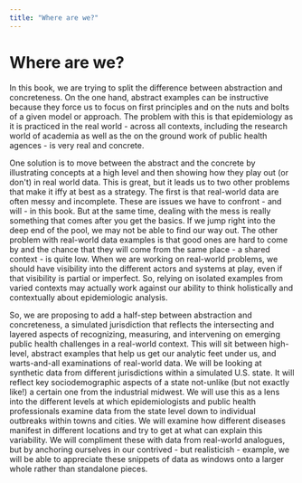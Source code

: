 ```yaml
---
title: "Where are we?"
---
```


# Where are we?

In this book, we are trying to split the difference between abstraction and concreteness. On the one hand, abstract examples can be instructive because they force us to focus on first principles and on the nuts and bolts of a given model or approach. The problem with this is that epidemiology as it is practiced in the real world - across all contexts, including the research world of academia as well as the on the ground work of public health agences - is very real and concrete. 

One solution is to move between the abstract and the concrete by illustrating concepts at a high level and then showing how they play out (or don't) in real world data. This is great, but it leads us to two other problems that make it iffy at best as a strategy. The first is that real-world data are often messy and incomplete. These are issues we have to confront - and will - in this book. But at the same time, dealing with the mess is really something that comes after you get the basics. If we jump right into the deep end of the pool, we may not be able to find our way out. The other problem with real-world data examples is that good ones are hard to come by and the chance that they will come from the same place - a shared context - is quite low. When we are working on real-world problems, we should have visibility into the different actors and systems at play, even if that visibility is partial or imperfect. So, relying on isolated examples from varied contexts may actually work against our ability to think holistically and contextually about epidemiologic analysis. 

So, we are proposing to add a half-step between abstraction and concreteness, a simulated jurisdiction that reflects the intersecting and layered aspects of recognizing, measuring, and intervening on emerging public health challenges in a real-world context. This will sit between high-level, abstract examples that help us get our analytic feet under us, and warts-and-all examinations of real-world data. We will be looking at synthetic data from different jurisdictions within a simulated U.S. state. It will reflect key sociodemographic aspects of a state not-unlike (but not exactly like!) a certain one from the industrial midwest. We will use this as a lens into the different levels at which epidemiologists and public health professionals examine data from the state level down to individual outbreaks within towns and cities. We will examine how different diseases manifest in different locations and try to get at what can explain this variability. We will compliment these with data from real-world analogues, but by anchoring ourselves in our contrived - but realisticish - example, we will be able to appreciate these snippets of data as windows onto a larger whole rather than standalone pieces. 